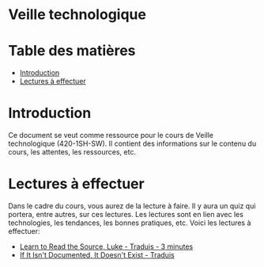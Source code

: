 # Veille technologique <!-- omit in toc -->

# Table des matières <!-- omit in toc -->
- [Introduction](#introduction)
- [Lectures à effectuer](#lectures-à-effectuer)

# Introduction
Ce document se veut comme ressource pour le cours de Veille technologique (420-1SH-SW). Il contient des informations sur le contenu du cours, les attentes, les ressources, etc.

# Lectures à effectuer
Dans le cadre du cours, vous aurez de la lecture à faire. Il y aura un quiz qui portera, entre autres, sur ces lectures. Les lectures sont en lien avec les technologies, les tendances, les bonnes pratiques, etc. Voici les lectures à effectuer:

- [Learn to Read the Source, Luke - Traduis - 3 minutes](https://blog-codinghorror-com.translate.goog/learn-to-read-the-source-luke/?_x_tr_sl=es&_x_tr_tl=fr&_x_tr_hl=en-US&_x_tr_pto=wapp)
- [If It Isn't Documented, It Doesn't Exist - Traduis](https://blog-codinghorror-com.translate.goog/if-it-isnt-documented-it-doesnt-exist/?_x_tr_sl=es&_x_tr_tl=fr&_x_tr_hl=en-US&_x_tr_pto=wapp)